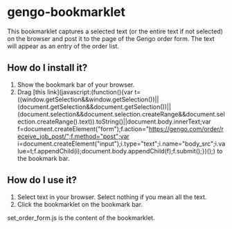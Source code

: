 gengo-bookmarklet
=================
This bookmarklet captures a selected text (or the entire text if not selected) on the browser
and post it to the page of the Gengo order form.
The text will appear as an entry of the order list.

## How do I install it?

1. Show the bookmark bar of your browser.
2. Drag [this link](javascript:(function(){var t=((window.getSelection&&window.getSelection())||(document.getSelection&&document.getSelection())||(document.selection&&document.selection.createRange&&document.selection.createRange().text)).toString()||document.body.innerText;var f=document.createElement("form");f.action="https://gengo.com/order/receive_job_post/";f.method="post";var i=document.createElement("input");i.type="text";i.name="body_src";i.value=t;f.appendChild(i);document.body.appendChild(f);f.submit();})();) to the bookmark bar.

## How do I use it?

1. Select text in your browser. Select nothing if you mean all the text.
2. Click the bookmarklet on the bookmark bar.

set_order_form.js is the content of the bookmarklet.
